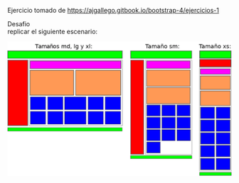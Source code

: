 Ejercicio tomado de https://ajgallego.gitbook.io/bootstrap-4/ejercicios-1

Desafio  
replicar el siguiente escenario:

<img src="img/ejercicio-1-1.png" alt="exercise reference">
